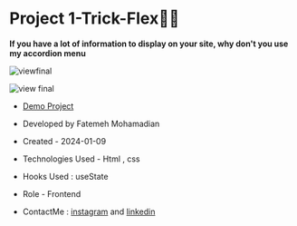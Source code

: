 # Project 1-Trick-Flex👩‍💻

**If you have a lot of information to display on your site, why don't you use my accordion menu**

![viewfinal](https://user-images.githubusercontent.com/109727844/204102879-086fee63-9bda-43b2-a1aa-49879c3f2d39.jpg)

![view final](https://user-images.githubusercontent.com/109727844/204102930-fac80657-4d16-4816-b476-a88e984abefe.jpg)

- [Demo Project](https://fatememohamadian.github.io/project-trick-flex/)

- Developed by Fatemeh Mohamadian

- Created - 2024-01-09

- Technologies Used - Html , css 

- Hooks Used : useState 

- Role - Frontend

- ContactMe :  [instagram](https://www.instagram.com/fateme_mohamadiian.fed) and [linkedin](https://www.linkedin.com/in/fateme-mohamadian-dev0824)
